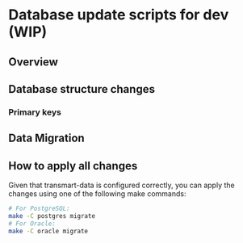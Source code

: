Database update scripts for dev (WIP)
========================================

Overview
--------

## Database structure changes


### Primary keys


## Data Migration


## How to apply all changes

Given that transmart-data is configured correctly, you can apply the changes using one of the following make commands:
    
```bash
# For PostgreSQL:
make -C postgres migrate
# For Oracle:
make -C oracle migrate
```  
